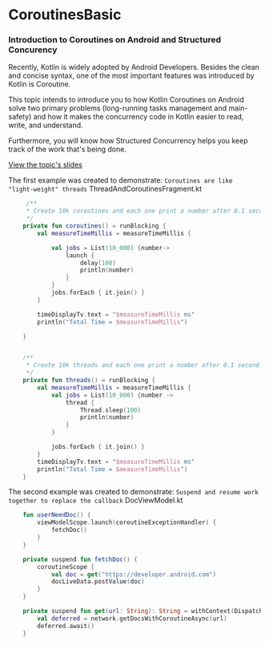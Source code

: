 # CoroutinesBasic
### Introduction to Coroutines on Android and Structured Concurency
Recently, Kotlin is widely adopted by Android Developers. Besides the clean and concise syntax, one of the most important features was introduced by Kotlin is Coroutine.

This topic intends to introduce you to how Kotlin Coroutines on Android solve two primary problems (long-running tasks management and main-safety) and how it makes the concurrency code in Kotlin easier to read, write, and understand.

Furthermore, you will know how Structured Concurrency helps you keep track of the work that's being done.

[View the topic's slides](https://drive.google.com/open?id=1YRlwAI8DtQOQNwEjTr8T6o5WZblJdals)

The first example was created to demonstrate: ```Coroutines are like "light-weight" threads```
ThreadAndCoroutinesFragment.kt
```kotlin
     /**
     * Create 10k coroutines and each one print a number after 0.1 second delay
     */
    private fun coroutines() = runBlocking {
        val measureTimeMillis = measureTimeMillis {

            val jobs = List(10_000) {number->
                launch {
                    delay(100)
                    println(number)
                }
            }
            jobs.forEach { it.join() }
        }

        timeDisplayTv.text = "$measureTimeMillis ms"
        println("Total Time = $measureTimeMillis")

    }


    /**
     * Create 10k threads and each one print a number after 0.1 second delay
     */
    private fun threads() = runBlocking {
        val measureTimeMillis = measureTimeMillis {
            val jobs = List(10_000) {number ->
                thread {
                    Thread.sleep(100)
                    println(number)
                }
            }

            jobs.forEach { it.join() }
        }
        timeDisplayTv.text = "$measureTimeMillis ms"
        println("Total Time = $measureTimeMillis")
    }
```
The second example was created to demonstrate: ```Suspend and resume work together to replace the callback```
DocViewModel.kt
```kotlin
    fun userNeedDoc() {
        viewModelScope.launch(coroutineExceptionHandler) {
            fetchDoc()
        }
    }

    private suspend fun fetchDoc() {
        coroutineScope {
            val doc = get("https://developer.android.com")
            docLiveData.postValue(doc)
        }
    }

    private suspend fun get(url: String): String = withContext(Dispatchers.IO) {
        val deferred = network.getDocsWithCoroutineAsync(url)
        deferred.await()
    }
```
